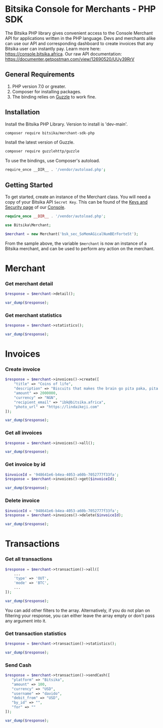 # Bitsika Console for Merchants - PHP SDK

The Bitsika PHP library gives convenient access to the Console Merchant API for applications written in the PHP language. Devs and merchants alike can use our API and corresponding dashboard to create invoices that any Bitsika user can instantly pay. Learn more here: https://console.bitsika.africa. Our raw API documentation: https://documenter.getpostman.com/view/12690520/UUy39RrV



## General Requirements
1. PHP version 7.0 or greater.
2. Composer for installing packages.
3. The binding relies on [Guzzle](https://guzzle3.readthedocs.io/index.html) to work fine.

## Installation
Install the Bitsika PHP Library. Version to install is 'dev-main'.

```bash
composer require bitsika/merchant-sdk-php
```

Install the latest version of Guzzle.
```bash
composer require guzzlehttp/guzzle
```

To use the bindings, use Composer's autoload.
```bash
require_once __DIR__ . '/vendor/autoload.php';
```



## Getting Started
To get started, create an instance of the Merchant class. You will need a copy of your Bitsika API `Secret Key`. This can be found of the [Keys and Security page](https://merchant.bitsika.africa/dashboard/merchant/keys-and-security) of our [Console](https://merchant.bitsika.africa/).



```php
require_once __DIR__ . '/vendor/autoload.php';

use Bitsika\Merchant;

$merchant = new Merchant('bsk_sec_SoMemAGicalNumBErForteSt');
```

From the sample above, the variable `$merchant` is now an instance of a Bitsika merchant, and can be used to perform any action on the merchant.

# Merchant
### Get merchant detail
```php
$response = $merchant->detail();

var_dump($response);
```

### Get merchant statistics
```php
$response = $merchant->statistics();

var_dump($response);
```

# Invoices

### Create invoice
```php
$response = $merchant->invoices()->create([
    "title" => "Coins of life",
    "description" => "Biscuits that makes the brain go pita paka, pita paka",
    "amount" => 2000000,
    "currency" => "NGN",
    "recipient_email" => "ibk@bitsika.africa",
    "photo_url" => "https://lindaikeji.com"
]);

var_dump($response);
```

### Get all invoices
```php
$response = $merchant->invoices()->all();

var_dump($response);
```

### Get invoice by id
```php
$invoiceId = '948641e6-b4ea-4053-a60b-7052777f33fa';
$response = $merchant->invoices()->get($invoiceId);

var_dump($response);
```

### Delete invoice
```php
$invoiceId = '948641e6-b4ea-4053-a60b-7052777f33fa';
$response = $merchant->invoices()->delete($invoiceId);

var_dump($response);
```

# Transactions
###  Get all transactions
```php
$response = $merchant->transaction()->all([
    ...
    'type' => 'OUT',
    'mode' => 'BTC',
    ...
]);

var_dump($response);
```
You can add other filters to the array. Alternatively, if you do not plan on filtering your response, you can either leave the array empty or don't pass any argument into it.

###  Get transaction statistics
```php
$response = $merchant->transaction()->statistics();

var_dump($response);
```



### Send Cash
```php
$response = $merchant->transaction()->sendCash([
   "platform" => "Bitsika",
   "amount" => 100,
   "currency" => "USD",
   "username" => "davido",
   "debit_from" => "USD",
   "by_id" => "",
   "for" => ""
]);

var_dump($response);
```
